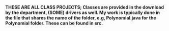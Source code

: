 ****THESE ARE ALL CLASS PROJECTS; Classes are provided in the download by the department, (SOME) drivers as well. My work is typically done in the file that shares the name of the folder, e.g, Polynomial.java for the Polynomial folder. These can be found in src.****
